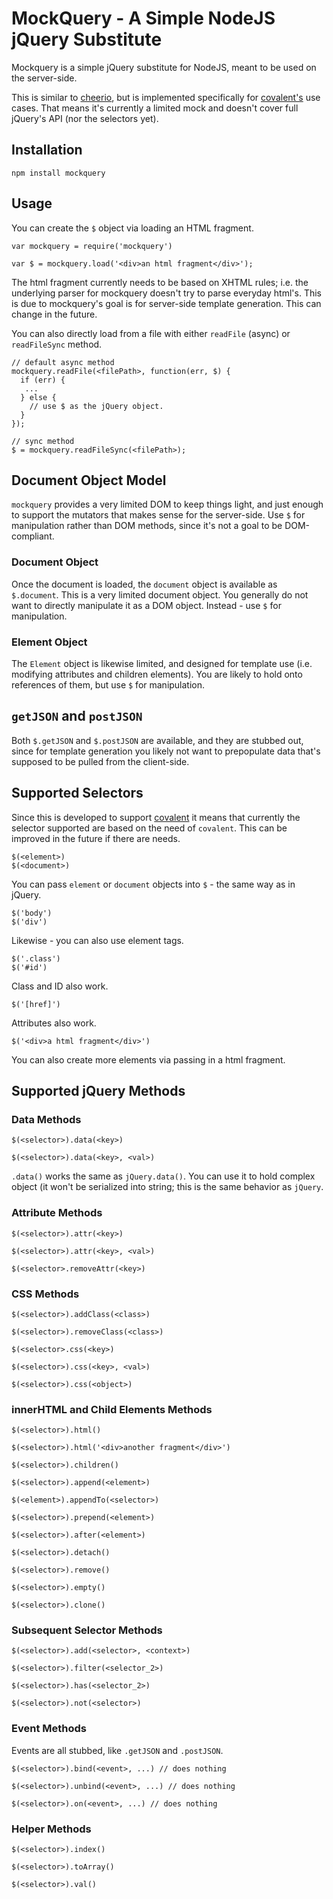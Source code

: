 # MockQuery - A Simple NodeJS jQuery Substitute

Mockquery is a simple jQuery substitute for NodeJS, meant to be used on the server-side.

This is similar to [cheerio](https://github.com/MatthewMueller/cheerio), but is implemented specifically for
[covalent's](http://github.com/yinso/covalent) use cases. That means it's currently a limited mock and doesn't cover
full jQuery's API (nor the selectors yet).

## Installation

    npm install mockquery

## Usage

You can create the `$` object via loading an HTML fragment.

    var mockquery = require('mockquery')

    var $ = mockquery.load('<div>an html fragment</div>');

The html fragment currently needs to be based on XHTML rules; i.e. the underlying parser for mockquery doesn't try to parse
everyday html's. This is due to mockquery's goal is for server-side template generation. This can change in the future.

You can also directly load from a file with either `readFile` (async) or `readFileSync` method.

    // default async method
    mockquery.readFile(<filePath>, function(err, $) {
      if (err) {
       ...
      } else {
        // use $ as the jQuery object.
      }
    });

    // sync method
    $ = mockquery.readFileSync(<filePath>);


## Document Object Model

`mockquery` provides a very limited DOM to keep things light, and just enough to support the mutators that makes sense
for the server-side. Use `$` for manipulation rather than DOM methods, since it's not a goal to be DOM-compliant.

### Document Object

Once the document is loaded, the `document` object is available as `$.document`. This is a very limited document object.
You generally do not want to directly manipulate it as a DOM object. Instead - use `$` for manipulation.

### Element Object

The `Element` object is likewise limited, and designed for template use (i.e. modifying attributes and children elements).
You are likely to hold onto references of them, but use `$` for manipulation.

## `getJSON` and `postJSON`

Both `$.getJSON` and `$.postJSON` are available, and they are stubbed out, since for template generation you likely not
want to prepopulate data that's supposed to be pulled from the client-side.

## Supported Selectors

Since this is developed to support [covalent](http://github.com/yinso/covalent) it means that currently the selector
supported are based on the need of `covalent`. This can be improved in the future if there are needs.


    $(<element>)
    $(<document>)

You can pass `element` or `document` objects into `$` - the same way as in jQuery.

    $('body')
    $('div')

Likewise - you can also use element tags.

    $('.class')
    $('#id')

Class and ID also work.

    $('[href]')

Attributes also work.

    $('<div>a html fragment</div>')

You can also create more elements via passing in a html fragment.

## Supported jQuery Methods

### Data Methods

    $(<selector>).data(<key>)

    $(<selector>).data(<key>, <val>)

`.data()` works the same as `jQuery.data()`. You can use it to hold complex object (it won't be serialized into string;
this is the same behavior as `jQuery`.

### Attribute Methods

    $(<selector>).attr(<key>)

    $(<selector>).attr(<key>, <val>)

    $(<selector>.removeAttr(<key>)

### CSS Methods

    $(<selector>).addClass(<class>)

    $(<selector>).removeClass(<class>)

    $(<selector>.css(<key>)

    $(<selector>).css(<key>, <val>)

    $(<selector>).css(<object>)

### innerHTML and Child Elements Methods

    $(<selector>).html()

    $(<selector>).html('<div>another fragment</div>')

    $(<selector>).children()

    $(<selector>).append(<element>)

    $(<element>).appendTo(<selector>)

    $(<selector>).prepend(<element>)

    $(<selector>).after(<element>)

    $(<selector>).detach()

    $(<selector>).remove()

    $(<selector>).empty()

    $(<selector>).clone()

### Subsequent Selector Methods

    $(<selector>).add(<selector>, <context>)

    $(<selector>).filter(<selector_2>)

    $(<selector>).has(<selector_2>)

    $(<selector>).not(<selector>)

### Event Methods

Events are all stubbed, like `.getJSON` and `.postJSON`.

    $(<selector>).bind(<event>, ...) // does nothing

    $(<selector>).unbind(<event>, ...) // does nothing

    $(<selector>).on(<event>, ...) // does nothing

### Helper Methods


    $(<selector>).index()

    $(<selector>).toArray()

    $(<selector>).val()



